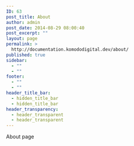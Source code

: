 ```yaml
---
ID: 63
post_title: About
author: admin
post_date: 2014-08-29 08:00:40
post_excerpt: ""
layout: page
permalink: >
  http://documentation.komododigital.dev/about/
published: true
sidebar:
  - ""
  - ""
footer:
  - ""
  - ""
header_title_bar:
  - hidden_title_bar
  - hidden_title_bar
header_transparency:
  - header_transparent
  - header_transparent
---
```

About page